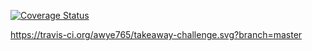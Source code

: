 [![Coverage Status](https://coveralls.io/repos/github/awye765/takeaway-challenge/badge.svg?branch=master)](https://coveralls.io/github/awye765/takeaway-challenge?branch=master)

https://travis-ci.org/awye765/takeaway-challenge.svg?branch=master
